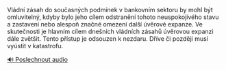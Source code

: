 
Vládní zásah do současných podmínek v bankovním sektoru by mohl být omluvitelný, kdyby bylo jeho cílem odstranění tohoto neuspokojivého stavu a zastavení nebo alespoň značné omezení další úvěrové expanze. Ve skutečnosti je hlavním cílem dnešních vládních zásahů úvěrovou expanzi dále zvětšit. Tento přístup je odsouzen k nezdaru. Dříve či později musí vyústit v katastrofu.

[🔊 Poslechnout audio](/data/7-paragraphs/audio/chapter_83/para_008-Vldn-zsah-do-souasnch-podmnek-v-bankovnm-se.mp3)
